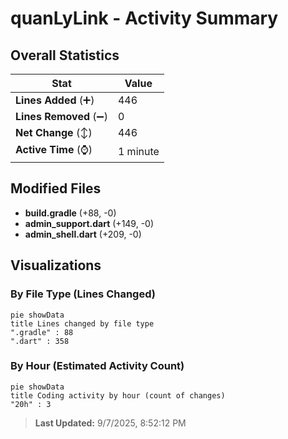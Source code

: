 # quanLyLink - Activity Summary 

## Overall Statistics

| Stat                   | Value                                                             |
| ---------------------- | ----------------------------------------------------------------- |
| **Lines Added** (➕)   | 446                                          |
| **Lines Removed** (➖) | 0                                        |
| **Net Change** (↕)    | 446                |
| **Active Time** (⌚)   | 1 minute |


## Modified Files
- **build.gradle** (+88, -0)
- **admin_support.dart** (+149, -0)
- **admin_shell.dart** (+209, -0)

## Visualizations

### By File Type (Lines Changed)

```mermaid
pie showData
title Lines changed by file type
".gradle" : 88
".dart" : 358
```

### By Hour (Estimated Activity Count)

```mermaid
pie showData
title Coding activity by hour (count of changes)
"20h" : 3
```


> **Last Updated:** 9/7/2025, 8:52:12 PM